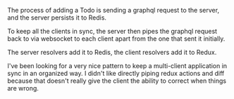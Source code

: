 The process of adding a Todo is sending a graphql request to the server, and the
server persists it to Redis.

To keep all the clients in sync, the server then pipes the graphql request back
to via websocket to each client apart from the one that sent it initially.

The server resolvers add it to Redis, the client resolvers add it to Redux.

I've been looking for a very nice pattern to keep a multi-client application in
sync in an organized way. I didn't like directly piping redux actions and diff
because that doesn't really give the client the ability to correct when things
are wrong.
